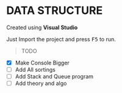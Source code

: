 # DATA STRUCTURE #

Created using **Visual Studio**

Just Import the project and press <kbd>F5</kbd> to run. 

>TODO

- [x] Make Console Bigger
- [ ] Add All sortings
- [ ] Add Stack and Queue program
- [ ] Add theory and algo 